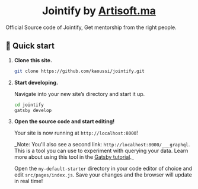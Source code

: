 <h1 align="center">
  Jointify by <a href="https://www.artisoft.ma">Artisoft.ma</a>
</h1>

Official Source code of Jointify, Get mentorship from the right people.

## 🚀 Quick start

1.  **Clone this site.**

    ```sh
    git clone https://github.com/kaoussi/jointify.git
    ```

1.  **Start developing.**

    Navigate into your new site’s directory and start it up.

    ```sh
    cd jointify
    gatsby develop
    ```

1.  **Open the source code and start editing!**

    Your site is now running at `http://localhost:8000`!

    \_Note: You'll also see a second link: `http://localhost:8000/___graphql`. This is a tool you can use to experiment with querying your data. Learn more about using this tool in the [Gatsby tutorial](https://www.gatsbyjs.org/tutorial/part-five/#introducing-graphiql).\_

    Open the `my-default-starter` directory in your code editor of choice and edit `src/pages/index.js`. Save your changes and the browser will update in real time!

